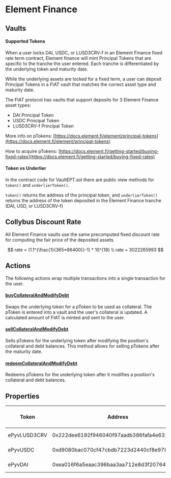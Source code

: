 # Element Finance

## Vaults

#### Supported Tokens

When a user locks DAI, USDC, or LUSD3CRV-f in an Element Finance fixed rate term contract, Element finance will mint Principal Tokens that are specific to the tranche the user entered. Each tranche is differentiated by the underlying token and maturity date.&#x20;

While the underlying assets are locked for a fixed term, a user can deposit Principal Tokens in a FIAT vault that matches the correct asset type and maturity date.

The FIAT protocol has vaults that support deposits for 3 Element Finance asset types:

* DAI Principal Token
* USDC Principal Token
* LUSD3CRV-f Principal Token

More info on pTokens: [https://docs.element.fi/element/principal-tokens](https://docs.element.fi/element/principal-tokens)

How to acquire pTokens: [https://docs.element.fi/getting-started/buying-fixed-rates](https://docs.element.fi/getting-started/buying-fixed-rates)

#### Token vs Underlier

In the contract code for VaultEPT.sol there are public view methods for `token()` and `underlierToken()`.&#x20;

`token()` returns the address of the principal token, and `underlierToken()` returns the address of the token deposited in the Element Finance tranche (DAI, USD, or LUSD3CRV-f)

## Collybus Discount Rate

All Element Finance vaults use the same precomputed fixed discount rate for computing the fair price of the deposited assets.&#x20;

$$
rate = (1.1^{\frac{1}{365*86400}}-1) * 10^{18} 
\\ rate = 3022265993
$$



## Actions

The following actions wrap multiple transactions into a single transaction for the user.

#### [buyCollateralAndModifyDebt](https://github.com/fiatdao/actions/blob/main/src/vault/VaultEPTActions.sol#L137)

Swaps the underlying token for a pToken to be used as collateral. The pToken is entered into a vault and the user's collateral is updated. A calculated amount of FIAT is minted and sent to the user.

#### [sellCollateralAndModifyDebt](https://github.com/fiatdao/actions/blob/main/src/vault/VaultEPTActions.sol#L177)

Sells pTokens for the underlying token after modifying the position's collateral and debt balances. This method allows for selling pTokens after the maturity date.

#### [redeemCollateralAndModifyDebt](https://github.com/fiatdao/actions/blob/main/src/vault/VaultEPTActions.sol#L218)

Redeems pTokens for the underlying token after it modifies a position's collateral and debt balances.&#x20;

## Properties

| Token        | Address                                    | Name                            | Liquidation Ratio | Interest Per Second | Debt Floor | Debt Ceiling     | Multiplier | Max Auction Duration | Auction Debt Floor |
| ------------ | ------------------------------------------ | ------------------------------- | ----------------- | ------------------- | ---------- | ---------------- | ---------- | -------------------- | ------------------ |
| ePyvLUSD3CRV | 0x222dee6192f946040f97aadb386fafa4e6310cdc | VaultEPT\_ePyvLUSD3CRV\_29APR22 | \~95.23%          | 1000000000317097919 | 250 $FIAT  | 3,500,000 $FIAT  | 1.05x      | 324000 Seconds       | 250.25 $FIAT       |
| ePyvUSDC     | 0xd9080bac070cf47cbdb7223d2440cf8e978e6b45 | vaultEPT\_ePyvUSDC\_29APR22     | \~95.23%          | 1000000000317097919 | 250 $FIAT  | 25,000,000 $FIAT | 1.05x      | 324000 Seconds       | 250.25 $FIAT       |
| ePyvDAI      | 0xea016f6a5eaac396baa3aa712e8d3f20764cbb1f | VaultEPT\_ePyvDAI\_29APR22      | \~95.23%          | 1000000000317097919 | 250 $FIAT  | 3,500,000 $FIAT  | 1.05x      | 324000               | 250.25 $FIAT       |
